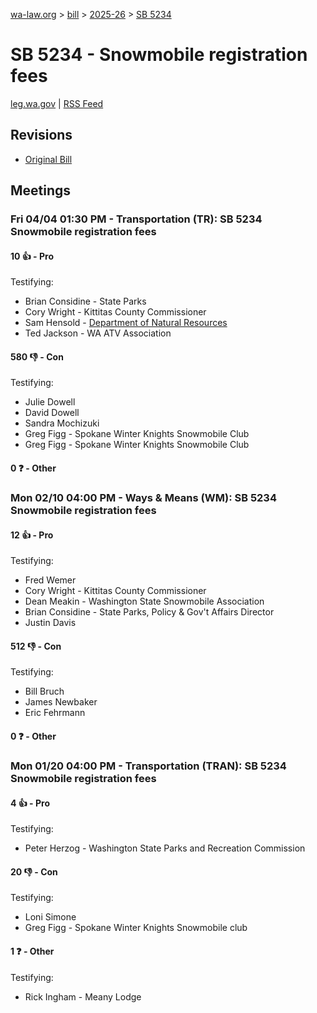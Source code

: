 [wa-law.org](/) > [bill](/bill/) > [2025-26](/bill/2025-26/) > [SB 5234](/bill/2025-26/sb/5234/)

# SB 5234 - Snowmobile registration fees
[leg.wa.gov](https://app.leg.wa.gov/billsummary?BillNumber=5234&Year=2025&Initiative=false) | [RSS Feed](./rss.xml)

## Revisions
* [Original Bill](1/)

## Meetings
### Fri 04/04 01:30 PM - Transportation (TR): SB 5234 Snowmobile registration fees
#### 10 👍 - Pro
Testifying:
* Brian Considine - State Parks
* Cory Wright - Kittitas County Commissioner
* Sam Hensold - [Department of Natural Resources](/org/department_of_natural_resources/)
* Ted Jackson - WA ATV Association

#### 580 👎 - Con
Testifying:
* Julie Dowell
* David Dowell
* Sandra Mochizuki
* Greg Figg - Spokane Winter Knights Snowmobile Club
* Greg Figg - Spokane Winter Knights Snowmobile Club

#### 0 ❓ - Other

### Mon 02/10 04:00 PM - Ways & Means (WM): SB 5234 Snowmobile registration fees
#### 12 👍 - Pro
Testifying:
* Fred Wemer
* Cory Wright - Kittitas County Commissioner
* Dean Meakin - Washington State Snowmobile Association
* Brian Considine - State Parks, Policy & Gov't Affairs Director
* Justin Davis

#### 512 👎 - Con
Testifying:
* Bill Bruch
* James Newbaker
* Eric Fehrmann

#### 0 ❓ - Other

### Mon 01/20 04:00 PM - Transportation (TRAN): SB 5234 Snowmobile registration fees
#### 4 👍 - Pro
Testifying:
* Peter Herzog - Washington State Parks and Recreation Commission

#### 20 👎 - Con
Testifying:
* Loni Simone
* Greg Figg - Spokane Winter Knights Snowmobile club

#### 1 ❓ - Other
Testifying:
* Rick Ingham - Meany Lodge
